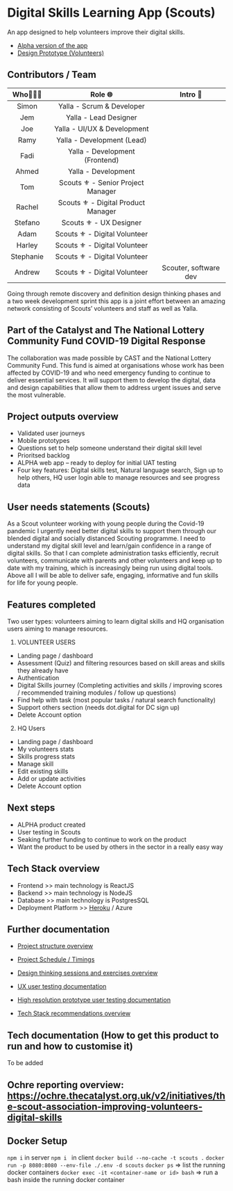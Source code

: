 # Digital Skills Learning App (Scouts)
An app designed to help volunteers improve their digital skills.

- [Alpha version of the app](https://scouts-staging.herokuapp.com/)
- [Design Prototype (Volunteers)](https://www.figma.com/proto/9oFoQawgjFYwHi1dG77RH7/The-Scouts-Association---MVP?node-id=1449:5591&scaling=min-zoom)


## Contributors / Team

| Who🧍‍♀️🧍       | Role 🌐     | Intro 💬 |
| :-------------: | :----------: | :-----------: |
| Simon | Yalla - Scrum & Developer | |
| Jem | Yalla - Lead Designer | |
| Joe | Yalla - UI/UX & Development | |
| Ramy | Yalla - Development (Lead) | 
| Fadi | Yalla - Development (Frontend) |
| Ahmed | Yalla - Development |
| Tom | Scouts ⚜️ - Senior Project Manager | |
| Rachel | Scouts ⚜️ - Digital Product Manager | |
| Stefano | Scouts ⚜️ - UX Designer | |
| Adam | Scouts ⚜️ - Digital Volunteer | |
| Harley | Scouts ⚜️ - Digital Volunteer | | 
| Stephanie | Scouts ⚜️ - Digital Volunteer | |
| Andrew | Scouts ⚜️ - Digital Volunteer | Scouter, software dev   |

Going through remote discovery and definition design thinking phases and a two week development sprint this app is a joint effort between an amazing network consisting of Scouts’ volunteers and staff as well as Yalla. 

## Part of the Catalyst and The National Lottery Community Fund COVID-19 Digital Response
The collaboration was made possible by CAST and the National Lottery Community Fund. This fund is aimed at organisations whose work has been affected by COVID-19 and who need emergency funding to continue to deliver essential services. It will support them to develop the digital, data and design capabilities that allow them to address urgent issues and serve the most vulnerable.

## Project outputs overview
- Validated user journeys 
- Mobile prototypes
- Questions set to help someone understand their digital skill level
- Prioritsed backlog
- ALPHA web app – ready to deploy for initial UAT testing
- Four key features: Digital skills test, Natural language search, Sign up to help others, HQ user login able to manage resources and see progress data

## User needs statements (Scouts)
As a Scout volunteer working with young people during the Covid-19 pandemic I urgently need better digital skills to support them through our blended digital and socially distanced Scouting programme. I need to understand my digital skill level and learn/gain confidence in a range of digital skills. So that I can complete administration tasks efficiently, recruit volunteers, communicate with parents and other volunteers and keep up to date with my training, which is increasingly being run using digital tools. Above all I will be able to deliver safe, engaging, informative and fun skills for life for young people.

## Features completed
Two user types: volunteers aiming to learn digital skills and HQ organisation users aiming to manage resources.

1) VOLUNTEER USERS
- Landing page / dashboard
- Assessment (Quiz) and filtering resources based on skill areas and skills they already have
- Authentication
- Digital Skills journey (Completing activities and skills / improving scores / recommended training modules / follow up questions)
- Find help with task (most popular tasks / natural search functionality)
- Support others section (needs dot.digital for DC sign up)
- Delete Account option

2) HQ Users
- Landing page / dashboard
- My volunteers stats
- Skills progress stats
- Manage skill
- Edit existing skills
- Add or update activities
- Delete Account option

## Next steps
- ALPHA product created
- User testing in Scouts
- Seaking further funding to continue to work on the product
- Want the product to be used by others in the sector in a really easy way

## Tech Stack overview
- Frontend >> main technology is ReactJS
- Backend >> main technology is NodeJS
- Database >> main technology is PostgresSQL
- Deployment Platform >> [Heroku](https://www.heroku.com/) / Azure

## Further documentation
- [Project structure overview](https://www.notion.so/Project-Schedule-Overview-101e124ca12d427a9e5ed5630fb8b2fa)

- [Project Schedule / Timings](https://www.notion.so/e465b061753e4d35a1e11a27a56b4465?v=0116b1e25d7e4ea69fa4d29357e41319)

- [Design thinking sessions and exercises overview](https://www.notion.so/Design-Thinking-Sessions-and-Exercises-Schedule-28195f25981146ddb267d857eec079d2)

- [UX user testing documentation](https://www.notion.so/Low-Res-User-Testing-840a400348d44c91a0406d580683776e)

- [High resolution prototype user testing documentation](https://www.notion.so/High-Res-User-Testing-e472fd100a674536b004519c0dfe1b75)

- [Tech Stack recommendations overview](https://www.notion.so/Tech-Stack-External-Services-Deployment-Recommendation-341fdfd5fea0466fb073221a195934e3)

## Tech documentation (How to get this product to run and how to customise it)
To be added


## Ochre reporting overview: https://ochre.thecatalyst.org.uk/v2/initiatives/the-scout-association-improving-volunteers-digital-skills

## Docker Setup 
`npm i` in server
`npm i ` in client
`docker build --no-cache -t scouts .`
`docker run -p 8080:8080 --env-file ./.env -d scouts`
`docker ps` => list the running docker containers
`docker exec -it <container-name or id> bash`  => run a bash inside the running docker container
